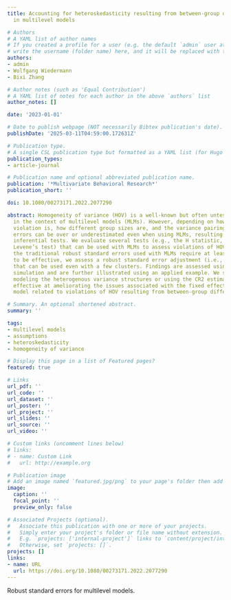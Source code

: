 ```yaml
---
title: Accounting for heteroskedasticity resulting from between-group differences
  in multilevel models

# Authors
# A YAML list of author names
# If you created a profile for a user (e.g. the default `admin` user at `content/authors/admin/`), 
# write the username (folder name) here, and it will be replaced with their full name and linked to their profile.
authors:
- admin
- Wolfgang Wiedermann
- Bixi Zhang

# Author notes (such as 'Equal Contribution')
# A YAML list of notes for each author in the above `authors` list
author_notes: []

date: '2023-01-01'

# Date to publish webpage (NOT necessarily Bibtex publication's date).
publishDate: '2025-03-11T04:59:00.172631Z'

# Publication type.
# A single CSL publication type but formatted as a YAML list (for Hugo requirements).
publication_types:
- article-journal

# Publication name and optional abbreviated publication name.
publication: '*Multivariate Behavioral Research*'
publication_short: ''

doi: 10.1080/00273171.2022.2077290

abstract: Homogeneity of variance (HOV) is a well-known but often untested assumption
  in the context of multilevel models (MLMs). However, depending on how large the
  violation is, how different group sizes are, and the variance pairing, standard
  errors can be over or underestimated even when using MLMs, resulting in questionable
  inferential tests. We evaluate several tests (e.g., the H statistic, Breusch Pagan,
  Levene’s test) that can be used with MLMs to assess violations of HOV. Although
  the traditional robust standard errors used with MLMs require at least 50 clusters
  to be effective, we assess a robust standard error adjustment (i.e., the CR2 estimator)
  that can be used even with a few clusters. Findings are assessed using a Monte Carlo
  simulation and are further illustrated using an applied example. We show that explicitly
  modeling the heterogenous variance structures or using the CR2 estimator are both
  effective at ameliorating the issues associated with the fixed effects of the regression
  model related to violations of HOV resulting from between-group differences.

# Summary. An optional shortened abstract.
summary: ''

tags:
- multilevel models
- assumptions
- heteroskedasticity
- homogeneity of variance

# Display this page in a list of Featured pages?
featured: true

# Links
url_pdf: ''
url_code: ''
url_dataset: ''
url_poster: ''
url_project: ''
url_slides: ''
url_source: ''
url_video: ''

# Custom links (uncomment lines below)
# links:
# - name: Custom Link
#   url: http://example.org

# Publication image
# Add an image named `featured.jpg/png` to your page's folder then add a caption below.
image:
  caption: ''
  focal_point: ''
  preview_only: false

# Associated Projects (optional).
#   Associate this publication with one or more of your projects.
#   Simply enter your project's folder or file name without extension.
#   E.g. `projects: ['internal-project']` links to `content/project/internal-project/index.md`.
#   Otherwise, set `projects: []`.
projects: []
links:
- name: URL
  url: https://doi.org/10.1080/00273171.2022.2077290
---
```


Robust standard errors for multilevel models. 